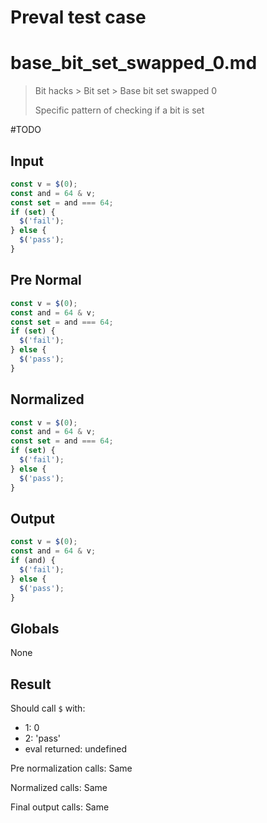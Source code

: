 # Preval test case

# base_bit_set_swapped_0.md

> Bit hacks > Bit set > Base bit set swapped 0
>
> Specific pattern of checking if a bit is set

#TODO

## Input

`````js filename=intro
const v = $(0);
const and = 64 & v;
const set = and === 64;
if (set) {
  $('fail');
} else {
  $('pass');
}
`````

## Pre Normal

`````js filename=intro
const v = $(0);
const and = 64 & v;
const set = and === 64;
if (set) {
  $('fail');
} else {
  $('pass');
}
`````

## Normalized

`````js filename=intro
const v = $(0);
const and = 64 & v;
const set = and === 64;
if (set) {
  $('fail');
} else {
  $('pass');
}
`````

## Output

`````js filename=intro
const v = $(0);
const and = 64 & v;
if (and) {
  $('fail');
} else {
  $('pass');
}
`````

## Globals

None

## Result

Should call `$` with:
 - 1: 0
 - 2: 'pass'
 - eval returned: undefined

Pre normalization calls: Same

Normalized calls: Same

Final output calls: Same
